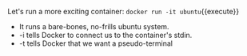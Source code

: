 Let's run a more exciting container:
`docker run -it ubuntu`{{execute}}

- It runs a bare-bones, no-frills ubuntu system.
- -i tells Docker to connect us to the container's stdin.
- -t tells Docker that we want a pseudo-terminal